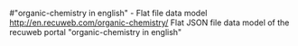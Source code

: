 #"organic-chemistry in english" - Flat file data model
http://en.recuweb.com/organic-chemistry/
Flat JSON file data model of the recuweb portal "organic-chemistry in english"
